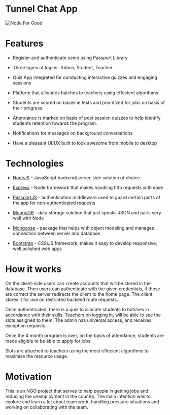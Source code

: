 # Tunnel Chat App

![Node For Good](https://i.ibb.co/4Zc8JmJ/Screenshot-2020-07-26-at-10-46-38-AM.png)

# Features

- Register and authenticate users using Passport Library

- Three types of logins- Admin, Student, Teacher

- Quiz App integrated for conducting interactive quizzes and engaging sessions

- Platform that allocates batches to teachers using effecient algorithms

- Students are scored on baseline tests and prioritized for jobs on basis of their progress.  

- Attendance is marked on basis of post session quizzes to help identify students retention towards the program.

- Notifications for messages on background conversations

- Have a pleasant UI/UX built to look awesome from mobile to desktop

# Technologies

- [NodeJS](https://nodejs.org/) - JavaScript backend/server-side solution of choice

- [Express](https://expressjs.com/) - Node framework that makes handling http requests with ease

- [PassportJS](http://passportjs.org/) - authentication middleware used to guard certain parts of the app for non-authenticated requests

- [MongoDB](https://www.mongodb.com/) - data storage solution that just speaks JSON and pairs very well with Node

- [Mongoose](http://mongoosejs.com/) - package that helps with object modeling and manages connection between server and database

- [Bootstrap](http://getbootstrap.com/) - CSS/JS framework, makes it easy to develop responsive, well polished web apps

# How it works

On the client-side users can create accounts that will be stored in the database. Then users can authenticate with the given credentials, if those are correct the server redirects the client to the home page. The client stores it for use on restricted backend route requests.

Once authenticated, there is a quiz to allocate students to batches in accordance with their skills. Teachers on logging in, will be able to see the slots assigned to them. The admin has universal access, and receives exception requests.

Once the 4 month program is over, on the basis of attendance, students are made eligible to be able to apply for jobs.

Slots are attached to teachers using the most effecient algorithms to maximise the resource usage.

# Motivation

This is an NGO project that serves to help people in getting jobs and reducing the unemployment in the country. The main intention was to explore and learn a lot about team work, handling pressure situations and working on collaborating with the team.



